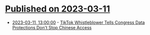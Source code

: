# [Published on 2023-03-11](index.md)

* [2023-03-11, 13:00:00](https://yro.slashdot.org/story/23/03/11/0325249/tiktok-whistleblower-tells-congress-data-protections-dont-stop-chinese-access?utm_source=rss1.0mainlinkanon&utm_medium=feed) - [TikTok Whistleblower Tells Congress Data Protections Don't Stop Chinese Access](https://yro.slashdot.org/story/23/03/11/0325249/tiktok-whistleblower-tells-congress-data-protections-dont-stop-chinese-access?utm_source=rss1.0mainlinkanon&utm_medium=feed)

